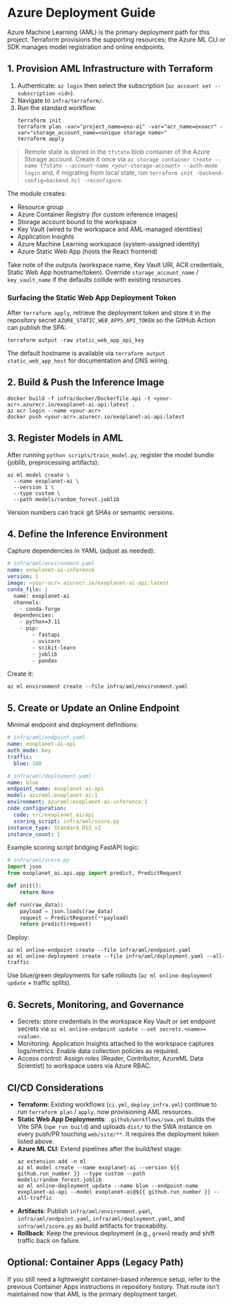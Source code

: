 # Azure Deployment Guide

Azure Machine Learning (AML) is the primary deployment path for this project. Terraform provisions the supporting resources; the Azure ML CLI or SDK manages model registration and online endpoints.

## 1. Provision AML Infrastructure with Terraform

1. Authenticate: `az login` then select the subscription (`az account set --subscription <id>`).
2. Navigate to `infra/terraform/`.
3. Run the standard workflow:
   ```pwsh
   terraform init
   terraform plan -var="project_name=exo-ai" -var="acr_name=exoacr" -var="storage_account_name=<unique storage name>"
   terraform apply
   ```

  > Remote state is stored in the `tfstate` blob container of the Azure Storage account. Create it once via `az storage container create --name tfstate --account-name <your-storage-account> --auth-mode login` and, if migrating from local state, run `terraform init -backend-config=backend.hcl -reconfigure`.

The module creates:

- Resource group
- Azure Container Registry (for custom inference images)
- Storage account bound to the workspace
- Key Vault (wired to the workspace and AML-managed identities)
- Application Insights
- Azure Machine Learning workspace (system-assigned identity)
- Azure Static Web App (hosts the React frontend)

Take note of the outputs (workspace name, Key Vault URI, ACR credentials, Static Web App hostname/token). Override `storage_account_name` / `key_vault_name` if the defaults collide with existing resources.

### Surfacing the Static Web App Deployment Token

After `terraform apply`, retrieve the deployment token and store it in the repository secret `AZURE_STATIC_WEB_APPS_API_TOKEN` so the GitHub Action can publish the SPA:

```pwsh
terraform output -raw static_web_app_api_key
```

The default hostname is available via `terraform output static_web_app_host` for documentation and DNS wiring.

## 2. Build & Push the Inference Image

```pwsh
docker build -f infra/docker/Dockerfile.api -t <your-acr>.azurecr.io/exoplanet-ai-api:latest .
az acr login --name <your-acr>
docker push <your-acr>.azurecr.io/exoplanet-ai-api:latest
```

## 3. Register Models in AML

After running `python scripts/train_model.py`, register the model bundle (joblib, preprocessing artifacts):

```pwsh
az ml model create \
  --name exoplanet-ai \
  --version 1 \
  --type custom \
  --path models/random_forest.joblib
```

Version numbers can track git SHAs or semantic versions.

## 4. Define the Inference Environment

Capture dependencies in YAML (adjust as needed):

```yaml
# infra/aml/environment.yaml
name: exoplanet-ai-inference
version: 1
image: <your-acr>.azurecr.io/exoplanet-ai-api:latest
conda_file: |
  name: exoplanet-ai
  channels:
    - conda-forge
  dependencies:
    - python=3.11
    - pip:
        - fastapi
        - uvicorn
        - scikit-learn
        - joblib
        - pandas
```

Create it:

```pwsh
az ml environment create --file infra/aml/environment.yaml
```

## 5. Create or Update an Online Endpoint

Minimal endpoint and deployment definitions:

```yaml
# infra/aml/endpoint.yaml
name: exoplanet-ai-api
auth_mode: key
traffic:
  blue: 100
```

```yaml
# infra/aml/deployment.yaml
name: blue
endpoint_name: exoplanet-ai-api
model: azureml:exoplanet-ai:1
environment: azureml:exoplanet-ai-inference:1
code_configuration:
  code: src/exoplanet_ai/api
  scoring_script: infra/aml/score.py
instance_type: Standard_DS3_v2
instance_count: 1
```

Example scoring script bridging FastAPI logic:

```python
# infra/aml/score.py
import json
from exoplanet_ai.api.app import predict, PredictRequest

def init():
    return None

def run(raw_data):
    payload = json.loads(raw_data)
    request = PredictRequest(**payload)
    return predict(request)
```

Deploy:

```pwsh
az ml online-endpoint create --file infra/aml/endpoint.yaml
az ml online-deployment create --file infra/aml/deployment.yaml --all-traffic
```

Use blue/green deployments for safe rollouts (`az ml online-deployment update` + traffic splits).

## 6. Secrets, Monitoring, and Governance

- Secrets: store credentials in the workspace Key Vault or set endpoint secrets via `az ml online-endpoint update --set secrets.<name>=<value>`.
- Monitoring: Application Insights attached to the workspace captures logs/metrics. Enable data collection policies as required.
- Access control: Assign roles (Reader, Contributor, AzureML Data Scientist) to workspace users via Azure RBAC.

## CI/CD Considerations

- **Terraform**: Existing workflows (`ci.yml`, `deploy_infra.yml`) continue to run `terraform plan` / `apply`, now provisioning AML resources.
- **Static Web App Deployments**: `.github/workflows/swa.yml` builds the Vite SPA (`npm run build`) and uploads `dist/` to the SWA instance on every push/PR touching `web/site/**`. It requires the deployment token listed above.
- **Azure ML CLI**: Extend pipelines after the build/test stage:
  ```pwsh
  az extension add -n ml
  az ml model create --name exoplanet-ai --version ${{ github.run_number }} --type custom --path models/random_forest.joblib
  az ml online-deployment update --name blue --endpoint-name exoplanet-ai-api --model exoplanet-ai@${{ github.run_number }} --all-traffic
  ```
- **Artifacts**: Publish `infra/aml/environment.yaml`, `infra/aml/endpoint.yaml`, `infra/aml/deployment.yaml`, and `infra/aml/score.py` as build artifacts for traceability.
- **Rollback**: Keep the previous deployment (e.g., `green`) ready and shift traffic back on failure.

## Optional: Container Apps (Legacy Path)

If you still need a lightweight container-based inference setup, refer to the previous Container Apps instructions in repository history. That route isn't maintained now that AML is the primary deployment target.
